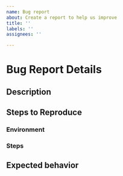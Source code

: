 ```yaml
---
name: Bug report
about: Create a report to help us improve
title: ''
labels: ''
assignees: ''

---
```


# Bug Report Details

## Description
<!-- A clear and concise description of what the bug is. -->

## Steps to Reproduce

### Environment
<!-- A clear and concise description of the running environment. -->

### Steps
<!-- Steps to reproduce the behavior: -->
<!-- 1. Go to '...' -->
<!-- 2. Click on '....' -->
<!-- 3. Scroll down to '....' -->
<!-- 4. See error -->


## Expected behavior
<!-- A clear and concise description of what you expected to happen. -->

